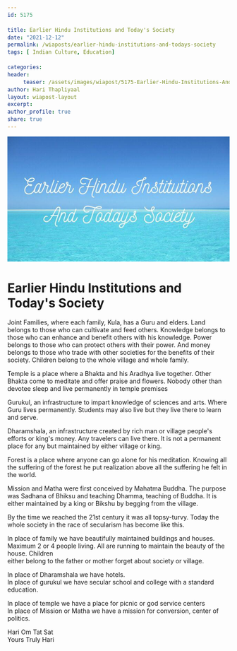 ```yaml
--- 
id: 5175

title: Earlier Hindu Institutions and Today's Society
date: "2021-12-12"
permalink: /wiaposts/earlier-hindu-institutions-and-todays-society
tags: [ Indian Culture, Education]    

categories: 
header:
     teaser: /assets/images/wiapost/5175-Earlier-Hindu-Institutions-And-Todays-Society.jpg
author: Hari Thapliyaal 
layout: wiapost-layout
excerpt:  
author_profile: true 
share: true 
---
```


![Earlier Hindu Institutions and Today's Society](/assets/images/wiapost/5175-Earlier-Hindu-Institutions-And-Todays-Society.jpg)     
   
# Earlier Hindu Institutions and Today's Society   
       
Joint Families, where each family, Kula, has a Guru and elders. Land belongs to those who can cultivate and feed others. Knowledge belongs to those who can enhance and benefit others with his knowledge. Power belongs to those who can protect others with their power. And money belongs to those who trade with other societies for the benefits of their society. Children belong to the whole village and whole family.     
    
Temple is a place where a Bhakta and his Aradhya live together. Other Bhakta come to meditate and offer praise and flowers. Nobody other than devotee sleep and live permanently in temple premises    
    
Gurukul, an infrastructure to impart knowledge of sciences and arts. Where Guru lives permanently. Students may also live but they live there to learn and serve.     
    
Dharamshala, an infrastructure created by rich man or village people's efforts or king's money. Any travelers can live there. It is not a permanent place for any but maintained by either village or king.     
    
Forest is a place where anyone can go alone for his meditation. Knowing all the suffering of the forest he put realization above all the suffering he felt in the world.     
    
Mission and Matha were first conceived by Mahatma Buddha. The purpose was Sadhana of Bhiksu and teaching Dhamma, teaching of Buddha. It is either maintained by a king or Bikshu by begging from the village.     
    
By the time we reached the 21st century it was all topsy-turvy. Today the whole society in the race of secularism has become like this.    
    
In place of family we have beautifully maintained buildings and houses. Maximum 2 or 4 people living. All are running to maintain the beauty of the house. Children     
either belong to the father or mother forget about society or village.     
    
In place of Dharamshala we have hotels.     
In place of gurukul we have secular school and college with a standard education.     
    
In place of temple we have a place for picnic or god service centers     
In place of Mission or Matha we have a mission for conversion, center of politics.     
    
Hari Om Tat Sat     
Yours Truly Hari    
